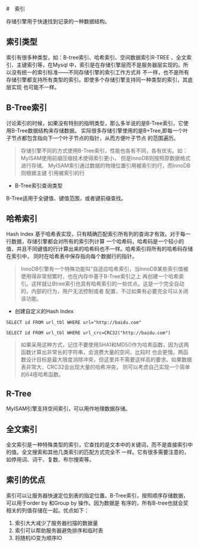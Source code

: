 #　索引　

存储引擎用于快速找到记录的一种数据结构。


## 索引类型

索引有很多种类型，如：B-tree索引、哈希索引、空间数据索引R-TREE 、全文索引、主键索引等，在Mysql
中，索引是在存储引擎层而不是服务器层实现的。所以没有统一的索引标准——不同存储引擎的索引工作方式并
不一样，也不是所有存储引擎都支持所有类型的索引。即使多个存储引擎支持同一种类型的索引，其底层实现
也可能不一样。


## B-Tree索引

讨论索引的时候，如果没有特别的指明类型，那么多半说的是B-Tree索引，它使用B-Tree数据结构来存储数据。
实际很多存储引擎使用的是B+Tree,即每一个叶子节点都包含指向下一个叶子节点的指针，从而方便叶子节点
的范围遍历。


> 存储引擎不同的方式使用B-Tree索引，性能也各有不同，各有优劣。如：MyISAM使用前缀压缩技术使得索引更小，
但是InnoDB则按照原数据格式进行存储。 MyISAM索引通过数据的物理位置引用被索引的行，而InnoDB则根据主键
引用被索引的行


* B-Tree索引查询类型

B-Tree适用于全键值、键值范围，或者键前缀查找。


## 哈希索引

Hash Index 基于哈希表实现，只有精确匹配索引所有列的查询才有效。对于每一行数据，存储引擎都会对所有的索引列计算
一个哈希码，哈希码是一个较小的值，并且不同键值的行计算出来的哈希码也不一样。哈希索引将所有的哈希码存储在索引中，
同时在哈希表中保存指向每个数据行的指针。

> InnoDB引擎有一个特殊功能叫“自适应哈希索引，当InnoDB某些索引值被使用得非常频繁时，也在内存中基于B-Tree索引之上
再创建一个哈希索引。这样就让Btree索引也具有哈希索引的一些优点。这是一个完全自动的，内部的行为，用户无法控制或者
配置，不过如果有必要完全可以关闭该功能。


* 创建自定义的Hash Index

```
SELECT id FROM url_tbl WHERE url="http://baidu.com"
```

```
SELECT id FROM url_tbl WHERE url_crc=CRC32("http://baidu.com")
```

> 如果采用这种方式，记住不要使用SHA1和MD5()作为哈希函数，因为这两函数计算出非常长的字符串，会浪费大量的空间，比较时
也会更慢。两函数设计目标是最大限度消除冲突，但这里并不需要这样高的要求。如果数据表非常大，CRC32会出现大量的哈希冲突，
则可以考虑自己实现一个简单的64痊哈希函数。


## R-Tree

MyISAM引擎支持空间索引，可以用作地理数据存储。


## 全文索引

全文索引是一种特殊类型的索引，它查找的是文本中的关键词，而不是直接索引中的值。全文搜索和其他几类索引的匹配方式完全不
一样。它有很多需要注意的，如停用词、词干、复数、布尔搜索等。


## 索引的优点

索引可以让服务器快速定位到表的指定位置。B-Tree索引，按照顺序存储数据，可以用于order by 和Group by 操作。因为数据是
有序的，所有B-tree也就会奖相关的列值存储在一起。优点如下：

1. 索引大大减少了服务器扫描的数据量
2. 索引可以帮助服务器避免排序和临时表
3. 将随机IO变为顺序IO






















